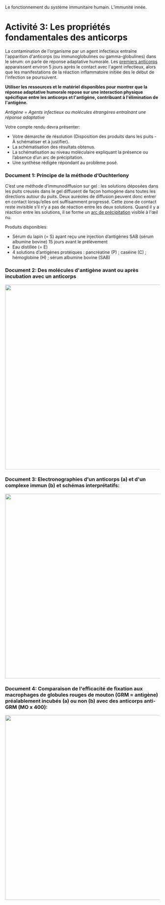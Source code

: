 Le fonctionnement du système immunitaire humain. L’immunité innée.

# Activité 3: Les propriétés fondamentales des anticorps

La contamination de l'organisme par un agent infectieux entraîne l'apparition d'anticorps (ou immunoglobulines ou gamma-globulines) dans le sérum: on parle de réponse adaptative humorale. Les [premiers anticorps](https://ipfs.io/ipfs/QmYFKgDkv2iHoVboPoZuYvZtzaZCESoJjH1LMakyCJiBJb) apparaissent environ 5 jours après le contact avec l'agent infectieux, alors que les manifestations de la réaction inflammatoire initiée des le début de l'infection se poursuivent. 

**Utiliser les ressources et le matériel disponibles pour montrer que la réponse adaptative humorale repose sur une interaction physique spécifique entre les anticorps et l'antigène, contribuant à  l'élimination de l'antigène.**

*Antigène =  Agents infectieux ou molécules étrangères entraînant une réponse adaptative*

Votre compte rendu devra présenter: 

- Votre démarche de résolution (Disposition des produits dans les puits - À schématiser et à justifier).
- La schématisation des résultats obtenus.
- La schématisation au niveau moléculaire expliquant la présence ou l’absence d’un arc de précipitation.
- Une synthèse rédigée répondant au problème posé.

### Document 1: Principe de la méthode d’Ouchterlony

C’est une méthode d’immunodiffusion sur gel : les solutions déposées dans les puits creusés dans le gel diffusent de façon homogène dans toutes les directions autour du puits. Deux auréoles de diffusion peuvent donc entrer en contact lorsqu’elles ont suffisamment progressé. Cette zone de contact reste invisible s’il n’y a pas de réaction entre les deux solutions. Quand il y a réaction entre les solutions, il se forme un [arc de précipitation](https://ipfs.io/ipfs/QmRAffm83D4co5Pucn1LqJ5pGkPD7eZkqwg2HXj8Tmjatz) visible à l'œil nu.

Produits disponibles:

- Sérum du lapin (= S) ayant reçu une injection d’antigènes SAB (sérum albumine bovine) 15 jours avant le prélèvement 
- Eau distillée (= E) 
- 4 solutions d’antigènes protéiques : pancréatine (P) ; caséine (C) ; hémoglobine (H) ; sérum albumine bovine (SAB)

### Document 2: Des molécules d'antigène avant ou après incubation avec un anticorps


<div align=center><a href="https://ipfs.io/ipfs/QmPnZx3iWSP6UczpU6UGB7AYNcoZXHXSM1WyNGqNNcbEyX"><img src="https://ipfs.io/ipfs/QmPnZx3iWSP6UczpU6UGB7AYNcoZXHXSM1WyNGqNNcbEyX" width=600></a></div>

### Document 3: Electronographies d'un anticorps (a) et d'un complexe immun (b) et schémas interprétatifs:

<div align=center><a href="https://ipfs.io/ipfs/QmUafQEtMRF94n1GrL9WssGwbvX1BzM4RXHreSNwtoesRh"><img src="https://ipfs.io/ipfs/QmUafQEtMRF94n1GrL9WssGwbvX1BzM4RXHreSNwtoesRh" width=600></a></div>

### Document 4: Comparaison de l'efficacité de fixation aux macrophages de globules rouges de mouton (GRM = antigène) préalablement incubés (a) ou non (b) avec des anticorps anti-GRM (MO x 400):

<div align=center><a href="https://ipfs.io/ipfs/Qmapq731GPhbMjjqcEcDTfbMjJEyNTenGuosZZBxJCYeFG"><img src="https://ipfs.io/ipfs/Qmapq731GPhbMjjqcEcDTfbMjJEyNTenGuosZZBxJCYeFG" width=600></a></div>


